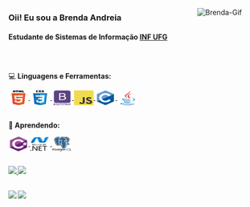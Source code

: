 <a href="https://github.com/BrendaAndreia"><img align="right" alt="Brenda-Gif" height="128" width="128" src="https://im7.ezgif.com/tmp/ezgif-7-3906b85c056d.gif"></a>

### Oii! Eu sou a Brenda Andreia 
#### Estudante de Sistemas de Informação [INF UFG](https://https://www.inf.ufg.br/)

##

<br>

💻 <strong>Linguagens e Ferramentas:
  
<div style="display: inline_block">
  <a href="https://github.com/BrendaAndreia">
<img alt="Brenda-Html" height="30" width="40" align="center" src="https://raw.githubusercontent.com/devicons/devicon/master/icons/html5/html5-original-wordmark.svg">
<img alt="Brenda-Css3" height="30" width="40" align="center" src="https://raw.githubusercontent.com/devicons/devicon/master/icons/css3/css3-original-wordmark.svg">
<img alt="Brenda-Bootstrap" height="30" width="40" align="center" src="https://raw.githubusercontent.com/devicons/devicon/master/icons/bootstrap/bootstrap-plain-wordmark.svg">
<img alt="Brenda-Js" height="30" width="40" align="center" src="https://raw.githubusercontent.com/devicons/devicon/master/icons/javascript/javascript-original.svg">
<img alt="Brenda-C" height="30" width="40" align="center" src="https://raw.githubusercontent.com/devicons/devicon/master/icons/c/c-original.svg">
<img alt="Brenda-Java" height="30" width="40" align="center" src="https://raw.githubusercontent.com/devicons/devicon/master/icons/java/java-original.svg">
  </a>
</div>
<br>

🌱 <strong>Aprendendo:
  <div style="display: inline_block">
  <a href="https://github.com/BrendaAndreia">
<img alt="Brenda-Cs" height="30" width="40"  align="center" src="https://raw.githubusercontent.com/devicons/devicon/master/icons/csharp/csharp-original.svg">
<img alt="Brenda-DotNet" height="30" width="40" align="center" src="https://raw.githubusercontent.com/devicons/devicon/master/icons/dot-net/dot-net-original-wordmark.svg">
<img alt="Brenda-Post" height="30" width="40" align="center"  src="https://raw.githubusercontent.com/devicons/devicon/master/icons/postgresql/postgresql-original-wordmark.svg"> 
  </a>
</div>
  
   ##
  
  <div style="display: inline_block">
  <a href="https://github.com/BrendaAndreia">
  <img height="180em" src="https://github-readme-stats.vercel.app/api?username=BrendaAndreia&show_icons=true&theme=dracula&include_all_commits=true&count_private=true"/>
  <img height="180em" src="https://github-readme-stats.vercel.app/api/top-langs/?username=BrendaAndreia&layout=compact&langs_count=7&theme=dracula"/>
  </div>
  
  ##
  
  
<div>
<a href="https://instagram.com/bandreialp" target="_blank"><img src="https://img.shields.io/badge/-Instagram-%23E4405F?style=for-the-badge&logo=instagram&logoColor=white" target="_blank"></a>
  <a href="https://www.linkedin.com/in/brendaandreia" target="_blank"><img src="https://img.shields.io/badge/-LinkedIn-%230077B5?style=for-the-badge&logo=linkedin&logoColor=white" target="_blank"></a> 
  </div>




  


